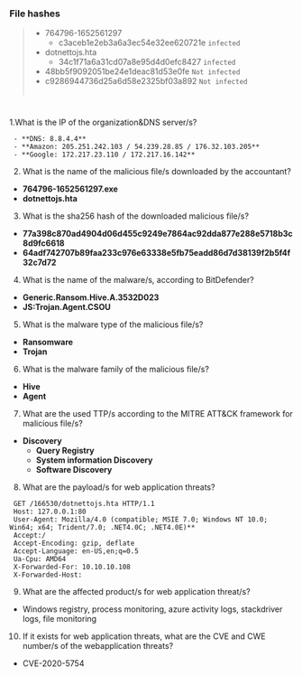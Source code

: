 
### File hashes

> - 764796-1652561297
>     - c3aceb1e2eb3a6a3ec54e32ee620721e `infected`
> - dotnettojs.hta
>    - 34c1f71a6a31cd07a8e95d4d0efc8427 `infected`
> - 48bb5f9092051be24e1deac81d53e0fe `Not infected`
> - c9286944736d25a6d58e2325bf03a892 `Not infected`
<br><br>
#
1.What is the IP of the organization&DNS server/s?
```
 - **DNS: 8.8.4.4**
 - **Amazon: 205.251.242.103 / 54.239.28.85 / 176.32.103.205**
 - **Google: 172.217.23.110 / 172.217.16.142**
```
2. What is the name of the malicious file/s downloaded by the accountant?

- **764796-1652561297.exe**
- **dotnettojs.hta**

3. What is the sha256 hash of the downloaded malicious file/s?

- **77a398c870ad4904d06d455c9249e7864ac92dda877e288e5718b3c8d9fc6618**
- **64adf742707b89faa233c976e63338e5fb75eadd86d7d38139f2b5f4f32c7d72**

4. What is the name of the malware/s, according to BitDefender?

- **Generic.Ransom.Hive.A.3532D023**
- **JS:Trojan.Agent.CSOU**

5. What is the malware type of the malicious file/s?

- **Ransomware**
- **Trojan**

6. What is the malware family of the malicious file/s?

- **Hive**
- **Agent**

7. What are the used TTP/s according to the MITRE ATT&CK framework for malicious file/s?

- **Discovery**
    - **Query Registry**
    - **System information Discovery**
    - **Software Discovery**

8. What are the payload/s for web application threats?
```
 GET /166530/dotnettojs.hta HTTP/1.1
 Host: 127.0.0.1:80
 User-Agent: Mozilla/4.0 (compatible; MSIE 7.0; Windows NT 10.0; Win64; x64; Trident/7.0; .NET4.0C; .NET4.0E)**
 Accept:/
 Accept-Encoding: gzip, deflate
 Accept-Language: en-US,en;q=0.5
 Ua-Cpu: AMD64
 X-Forwarded-For: 10.10.10.108
 X-Forwarded-Host:
```
9. What are the affected product/s for web application threat/s?

- Windows registry, process monitoring, azure activity logs, stackdriver logs, file monitoring

10. If it exists for web application threats, what are the CVE and CWE number/s of the webapplication threats?

- CVE-2020-5754